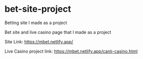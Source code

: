 # bet-site-project

Betting site I made as a project

Bet site and live casino page that I made as a project

Site Link: https://mbet.netlify.app/

Live Casino project link: https://mbet.netlify.app/canlı-casino.html
